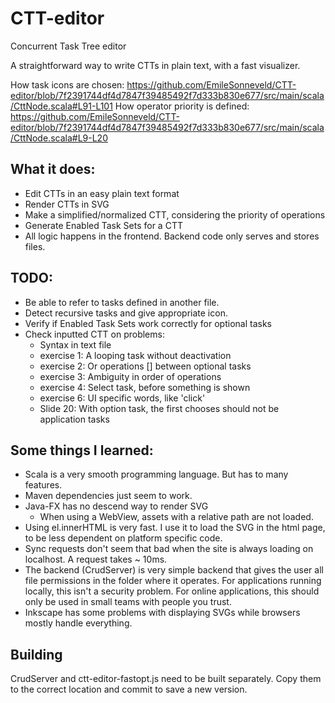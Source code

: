 CTT-editor
==========

Concurrent Task Tree editor

A straightforward way to write CTTs in plain text, with a fast visualizer.

How task icons are chosen: https://github.com/EmileSonneveld/CTT-editor/blob/7f2391744df4d7847f39485492f7d333b830e677/src/main/scala/CttNode.scala#L91-L101
How operator priority is defined: https://github.com/EmileSonneveld/CTT-editor/blob/7f2391744df4d7847f39485492f7d333b830e677/src/main/scala/CttNode.scala#L9-L20

What it does:
-------------
- Edit CTTs in an easy plain text format
- Render CTTs in SVG
- Make a simplified/normalized CTT, considering the priority of operations
- Generate Enabled Task Sets for a CTT
- All logic happens in the frontend. Backend code only serves and stores files.

TODO:
-----
- Be able to refer to tasks defined in another file.
- Detect recursive tasks and give appropriate icon.
- Verify if Enabled Task Sets work correctly for optional tasks
- Check inputted CTT on problems:
	- Syntax in text file
	- exercise 1: A looping task without deactivation
	- exercise 2: Or operations [] between optional tasks
	- exercise 3: Ambiguity in order of operations
	- exercise 4: Select task, before something is shown
	- exercise 6: UI specific words, like 'click'
	- Slide 20: With option task, the first chooses should not be application tasks


Some things I learned:
----------------------

- Scala is a very smooth programming language. But has to many features.
- Maven dependencies just seem to work.
- Java-FX has no descend way to render SVG
	- When using a WebView, assets with a relative path are not loaded.
- Using el.innerHTML is very fast. I use it to load the SVG in the html page, to be less dependent on platform specific code.
- Sync requests don't seem that bad when the site is always loading on localhost. A request takes ~ 10ms.
- The backend (CrudServer) is very simple backend that gives the user all file permissions in the folder where it operates.
For applications running locally, this isn't a security problem. For online applications, this should only be used in small teams with people you trust.
- Inkscape has some problems with displaying SVGs while browsers mostly handle everything.


Building
--------
CrudServer and ctt-editor-fastopt.js need to be built separately.
Copy them to the correct location and commit to save a new version.
